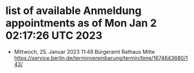 # list of available Anmeldung appointments as of Mon Jan  2 02:17:26 UTC 2023
- Mittwoch, 25. Januar 2023 11:48 Bürgeramt Rathaus Mitte https://service.berlin.de/terminvereinbarung/termin/time/1674643680/143/
